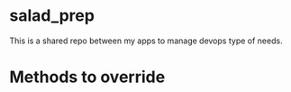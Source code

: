# salad_prep
This is a shared repo between my apps to manage devops type of needs.

# Methods to override